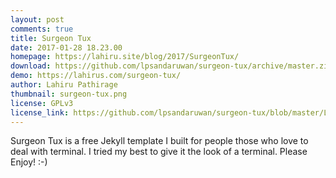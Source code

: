 ```yaml
---
layout: post
comments: true
title: Surgeon Tux
date: 2017-01-28 18.23.00
homepage: https://lahiru.site/blog/2017/SurgeonTux/
download: https://github.com/lpsandaruwan/surgeon-tux/archive/master.zip
demo: https://lahirus.com/surgeon-tux/
author: Lahiru Pathirage
thumbnail: surgeon-tux.png
license: GPLv3
license_link: https://github.com/lpsandaruwan/surgeon-tux/blob/master/LICENSE
---
```


Surgeon Tux is a free Jekyll template I built for people those who love to deal with terminal. I tried my best to give it the look of a terminal.
Please Enjoy! :-)
